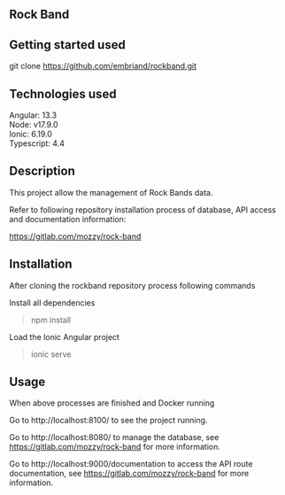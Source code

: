 ## Rock Band

## Getting started used
git clone https://github.com/embriand/rockband.git

## Technologies used
Angular: 13.3  
Node: v17.9.0  
Ionic: 6.19.0  
Typescript: 4.4  

## Description
This project allow the management of Rock Bands data.  

Refer to following repository installation process of database, API access and documentation information:

https://gitlab.com/mozzy/rock-band

## Installation
After cloning the rockband repository process following commands

Install all dependencies
> npm install

Load the Ionic Angular project
> ionic serve

## Usage
When above processes are finished and Docker running

Go to http://localhost:8100/ to see the project running.

Go to http://localhost:8080/ to manage the database, see https://gitlab.com/mozzy/rock-band for more information.

Go to http://localhost:9000/documentation to access the API route documentation, see https://gitlab.com/mozzy/rock-band for more information.
